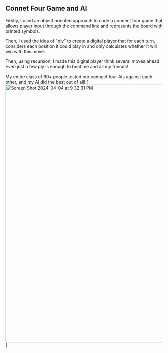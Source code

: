 ## Connet Four Game and AI

Firstly, I used an object oriented approach to code a connect four game that allows player input through the command line and represents the board with printed symbols.

Then, I used the idea of "ply" to create a digital player that for each turn, considers each position it could play in and only calculates whether it will win with this move.

Then, using recursion, I made this digital player think several moves ahead. Even just a few ply is enough to beat me and all my friends!

My entire class of 60+ people tested our connect four AIs against each other, and my AI did the best out of all!
[<img width="820" alt="Screen Shot 2024-04-04 at 9 32 31 PM" src="https://github.com/jp-walker/connectFourSimulator/assets/123009114/f61ae573-3566-4222-8053-3e0469ba56fa">]
